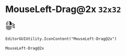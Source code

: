 # MouseLeft-Drag@2x `32x32`
<img src="/img/MouseLeft-Drag@2x.png" width=32 height=32>

``` CSharp
EditorGUIUtility.IconContent("MouseLeft-Drag@2x")
```
```
MouseLeft-Drag@2x
```

